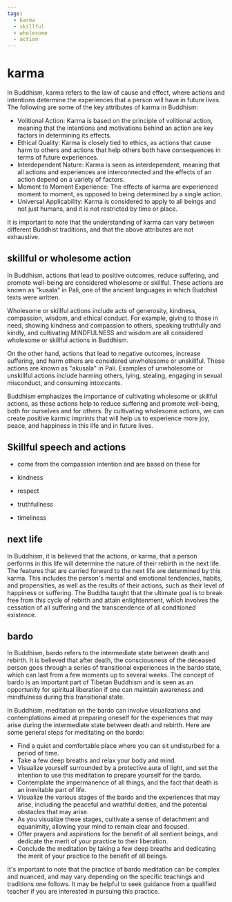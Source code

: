 ```yaml
---
tags:
  - karma 
  - skillful 
  - wholesome 
  - action 
---
```

# karma

In Buddhism, karma refers to the law of cause and effect, where actions and intentions determine the experiences that a person will have in future lives. The following are some of the key attributes of karma in Buddhism:

- Volitional Action: Karma is based on the principle of volitional action, meaning that the intentions and motivations behind an action are key factors in determining its effects.
- Ethical Quality: Karma is closely tied to ethics, as actions that cause harm to others and actions that help others both have consequences in terms of future experiences.
- Interdependent Nature: Karma is seen as interdependent, meaning that all actions and experiences are interconnected and the effects of an action depend on a variety of factors.
- Moment to Moment Experience: The effects of karma are experienced moment to moment, as opposed to being determined by a single action.
- Universal Applicability: Karma is considered to apply to all beings and not just humans, and it is not restricted by time or place.

It is important to note that the understanding of karma can vary between different Buddhist traditions, and that the above attributes are not exhaustive.

## skillful or wholesome action

In Buddhism, actions that lead to positive outcomes, reduce suffering, and promote well-being are considered wholesome or skillful. These actions are known as "kusala" in Pali, one of the ancient languages in which Buddhist texts were written.

Wholesome or skillful actions include acts of generosity, kindness, compassion, wisdom, and ethical conduct. For example, giving to those in need, showing kindness and compassion to others, speaking truthfully and kindly, and cultivating MINDFULNESS and wisdom are all considered wholesome or skillful actions in Buddhism.

On the other hand, actions that lead to negative outcomes, increase suffering, and harm others are considered unwholesome or unskillful. These actions are known as "akusala" in Pali. Examples of unwholesome or unskillful actions include harming others, lying, stealing, engaging in sexual misconduct, and consuming intoxicants.

Buddhism emphasizes the importance of cultivating wholesome or skillful actions, as these actions help to reduce suffering and promote well-being, both for ourselves and for others. By cultivating wholesome actions, we can create positive karmic imprints that will help us to experience more joy, peace, and happiness in this life and in future lives.

## Skillful speech and actions

- come from the compassion intention and are based on these for

- kindness
- respect
- truthfullness
- timeliness

## next life

In Buddhism, it is believed that the actions, or karma, that a person performs in this life will determine the nature of their rebirth in the next life. The features that are carried forward to the next life are determined by this karma. This includes the person's mental and emotional tendencies, habits, and propensities, as well as the results of their actions, such as their level of happiness or suffering. The Buddha taught that the ultimate goal is to break free from this cycle of rebirth and attain enlightenment, which involves the cessation of all suffering and the transcendence of all conditioned existence.

## bardo

In Buddhism, bardo refers to the intermediate state between death and rebirth. It is believed that after death, the consciousness of the deceased person goes through a series of transitional experiences in the bardo state, which can last from a few moments up to several weeks. The concept of bardo is an important part of Tibetan Buddhism and is seen as an opportunity for spiritual liberation if one can maintain awareness and mindfulness during this transitional state.

In Buddhism, meditation on the bardo can involve visualizations and contemplations aimed at preparing oneself for the experiences that may arise during the intermediate state between death and rebirth. Here are some general steps for meditating on the bardo:

- Find a quiet and comfortable place where you can sit undisturbed for a period of time.
- Take a few deep breaths and relax your body and mind.
- Visualize yourself surrounded by a protective aura of light, and set the intention to use this meditation to prepare yourself for the bardo.
- Contemplate the impermanence of all things, and the fact that death is an inevitable part of life.
- Visualize the various stages of the bardo and the experiences that may arise, including the peaceful and wrathful deities, and the potential obstacles that may arise.
- As you visualize these stages, cultivate a sense of detachment and equanimity, allowing your mind to remain clear and focused.
- Offer prayers and aspirations for the benefit of all sentient beings, and dedicate the merit of your practice to their liberation.
- Conclude the meditation by taking a few deep breaths and dedicating the merit of your practice to the benefit of all beings.

It's important to note that the practice of bardo meditation can be complex and nuanced, and may vary depending on the specific teachings and traditions one follows. It may be helpful to seek guidance from a qualified teacher if you are interested in pursuing this practice.
